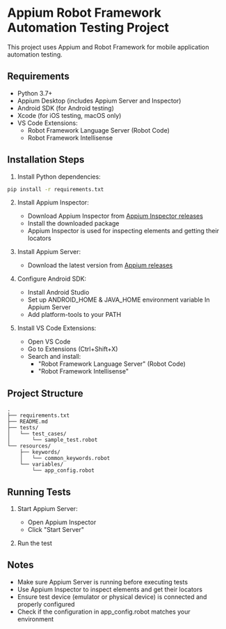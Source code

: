 # Appium Robot Framework Automation Testing Project

This project uses Appium and Robot Framework for mobile application automation testing.

## Requirements

- Python 3.7+
- Appium Desktop (includes Appium Server and Inspector)
- Android SDK (for Android testing)
- Xcode (for iOS testing, macOS only)
- VS Code Extensions:
  - Robot Framework Language Server (Robot Code)
  - Robot Framework Intellisense

## Installation Steps

1. Install Python dependencies:
```bash
pip install -r requirements.txt
```

2. Install Appium Inspector:
   - Download Appium Inspector from [Appium Inspector releases](https://github.com/appium/appium-inspector/releases)
   - Install the downloaded package
   - Appium Inspector is used for inspecting elements and getting their locators

3. Install Appium Server:
   - Download the latest version from [Appium releases](https://github.com/appium/appium/releases)

4. Configure Android SDK:
   - Install Android Studio
   - Set up ANDROID_HOME & JAVA_HOME environment variable In Appium Server
   - Add platform-tools to your PATH

5. Install VS Code Extensions:
   - Open VS Code
   - Go to Extensions (Ctrl+Shift+X)
   - Search and install:
     - "Robot Framework Language Server" (Robot Code)
     - "Robot Framework Intellisense"

## Project Structure

```
.
├── requirements.txt
├── README.md
├── tests/
│   └── test_cases/
│       └── sample_test.robot
└── resources/
    ├── keywords/
    │   └── common_keywords.robot
    └── variables/
        └── app_config.robot
```

## Running Tests

1. Start Appium Server:
   - Open Appium Inspector
   - Click "Start Server"

2. Run the test

## Notes

- Make sure Appium Server is running before executing tests
- Use Appium Inspector to inspect elements and get their locators
- Ensure test device (emulator or physical device) is connected and properly configured
- Check if the configuration in app_config.robot matches your environment